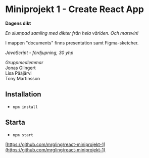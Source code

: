 # Miniprojekt 1 - Create React App

**Dagens dikt**

*En slumpad samling med dikter från hela världen. Och marsvin!*

I mappen "documents" finns presentation samt Figma-sketcher.

*JavaScript - fördjupning, 30 yhp*

*Gruppmedlemmar*  
Jonas Glingert  
Lisa Pääjärvi  
Tony Martinsson

## Installation

* `npm install`

## Starta

* `npm start`   

[https://github.com/mrgling/react-miniprojekt-1](https://github.com/mrgling/react-miniprojekt-1)
